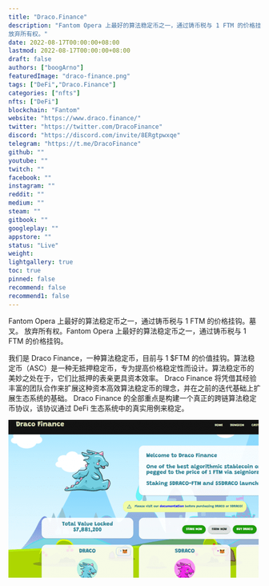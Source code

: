 ```yaml
---
title: "Draco.Finance"
description: "Fantom Opera 上最好的算法稳定币之一，通过铸币税与 1 FTM 的价格挂钩。墓叉。
放弃所有权。"
date: 2022-08-17T00:00:00+08:00
lastmod: 2022-08-17T00:00:00+08:00
draft: false
authors: ["boogArno"]
featuredImage: "draco-finance.png"
tags: ["DeFi","Draco.Finance"]
categories: ["nfts"]
nfts: ["DeFi"]
blockchain: "Fantom"
website: "https://www.draco.finance/"
twitter: "https://twitter.com/DracoFinance"
discord: "https://discord.com/invite/8ERgtpwxqe"
telegram: "https://t.me/DracoFinance"
github: ""
youtube: ""
twitch: ""
facebook: ""
instagram: ""
reddit: ""
medium: ""
steam: ""
gitbook: ""
googleplay: ""
appstore: ""
status: "Live"
weight: 
lightgallery: true
toc: true
pinned: false
recommend: false
recommend1: false
---
```

Fantom Opera 上最好的算法稳定币之一，通过铸币税与 1 FTM 的价格挂钩。墓叉。
放弃所有权。Fantom Opera 上最好的算法稳定币之一，通过铸币税与 1 FTM 的价格挂钩。

我们是 Draco Finance，一种算法稳定币，目前与 1 $FTM 的价值挂钩。算法稳定币（ASC）是一种无抵押稳定币，专为提高价格稳定性而设计。算法稳定币的美妙之处在于，它们比抵押的表亲更具资本效率。 Draco Finance 将凭借其经验丰富的团队合作来扩展这种资本高效算法稳定币的理念，并在之前的迭代基础上扩展生态系统的基础。
Draco Finance 的全部重点是构建一个真正的跨链算法稳定币协议，该协议通过 DeFi 生态系统中的真实用例来稳定。

![dracofinance-dapp-defi-fantom-image1-500x315_a5618a953fc0cc40efea2834c8a1a675](dracofinance-dapp-defi-fantom-image1-500x315_a5618a953fc0cc40efea2834c8a1a675.png)